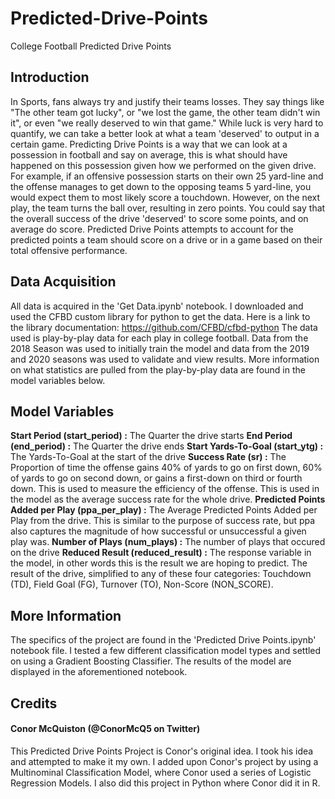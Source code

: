 # Predicted-Drive-Points
College Football Predicted Drive Points


## Introduction
In Sports, fans always try and justify their teams losses. They say things like "The other team got lucky", or "we lost the game, the other team didn't win it", or even "we really deserved to win that game." While luck is very hard to quantify, we can take a better look at what a team 'deserved' to output in a certain game. Predicting Drive Points is a way that we can look at a possession in football and say on average, this is what should have happened on this possession given how we performed on the given drive. For example, if an offensive possession starts on their own 25 yard-line and the offense manages to get down to the opposing teams 5 yard-line, you would expect them to most likely score a touchdown. However, on the next play, the team turns the ball over, resulting in zero points. You could say that the overall success of the drive 'deserved' to score some points, and on average do score. Predicted Drive Points attempts to account for the predicted points a team should score on a drive or in a game based on their total offensive performance.


## Data Acquisition
All data is acquired in the 'Get Data.ipynb' notebook. I downloaded and used the CFBD custom library for python to get the data. Here is a link to the library documentation: https://github.com/CFBD/cfbd-python
The data used is play-by-play data for each play in college football. Data from the 2018 Season was used to initially train the model and data from the 2019 and 2020 seasons was used to validate and view results. More information on what statistics are pulled from the play-by-play data are found in the model variables below. 


## Model Variables
**Start Period (start_period)
:** The Quarter the drive starts
**End Period (end_period)
:** The Quarter the drive ends
**Start Yards-To-Goal (start_ytg)
:** The Yards-To-Goal at the start of the drive
**Success Rate (sr)
:** The Proportion of time the offense gains 40% of yards to go on first down, 60% of yards to go on second down, or gains a first-down on third or fourth down. This is used to measure the efficiency of the offense. This is used in the model as the average success rate for the whole drive. 
**Predicted Points Added per Play (ppa_per_play)
:** The Average Predicted Points Added per Play from the drive. This is similar to the purpose of success rate, but ppa also captures the magnitude of how successful or unsuccessful a given play was. 
**Number of Plays (num_plays)
:** The number of plays that occured on the drive
**Reduced Result (reduced_result)
:** The response variable in the model, in other words this is the result we are hoping to predict. The result of the drive, simplified to any of these four categories: Touchdown (TD), Field Goal (FG), Turnover (TO), Non-Score (NON_SCORE). 


## More Information
The specifics of the project are found in the 'Predicted Drive Points.ipynb' notebook file. I tested a few different classification model types and settled on using a Gradient Boosting Classifier. The results of the model are displayed in the aforementioned notebook. 


## Credits
#### Conor McQuiston (@ConorMcQ5 on Twitter)
This Predicted Drive Points Project is Conor's original idea. I took his idea and attempted to make it my own. I added upon Conor's project by using a Multinominal Classification Model, where Conor used a series of Logistic Regression Models. I also did this project in Python where Conor did it in R.


